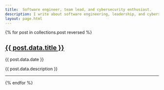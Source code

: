 ```yaml
---
title:  Software engineer, team lead, and cybersecurity enthusiast.
description: I write about software engineering, leadership, and cybersecurity.
layout: page.html
---
```


{% for post in collections.post reversed %}
<h2><a href="{{ post.url }}">{{ post.data.title }}</a></h2>

{{ post.data.date }}

{{ post.data.description }}
<hr>
{% endfor %}